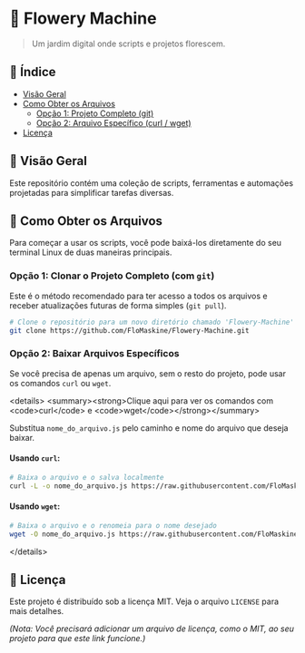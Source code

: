# 🌸 Flowery Machine

> Um jardim digital onde scripts e projetos florescem.

## 📝 Índice

  * [Visão Geral](https://www.google.com/search?q=%23-vis%C3%A3o-geral)
  * [Como Obter os Arquivos](https://www.google.com/search?q=%23-como-obter-os-arquivos)
      * [Opção 1: Projeto Completo (git)](https://www.google.com/search?q=%23op%C3%A7%C3%A3o-1-clonar-o-projeto-completo-com-git)
      * [Opção 2: Arquivo Específico (curl / wget)](https://www.google.com/search?q=%23op%C3%A7%C3%A3o-2-baixar-arquivos-espec%C3%ADficos)
  * [Licença](https://www.google.com/search?q=%23-licen%C3%A7a)

## 📖 Visão Geral

Este repositório contém uma coleção de scripts, ferramentas e automações projetadas para simplificar tarefas diversas.

## 🚀 Como Obter os Arquivos

Para começar a usar os scripts, você pode baixá-los diretamente do seu terminal Linux de duas maneiras principais.

### Opção 1: Clonar o Projeto Completo (com `git`)

Este é o método recomendado para ter acesso a todos os arquivos e receber atualizações futuras de forma simples (`git pull`).

```bash
# Clone o repositório para um novo diretório chamado 'Flowery-Machine'
git clone https://github.com/FloMaskine/Flowery-Machine.git
```

### Opção 2: Baixar Arquivos Específicos

Se você precisa de apenas um arquivo, sem o resto do projeto, pode usar os comandos `curl` ou `wget`.

\<details\>
\<summary\>\<strong\>Clique aqui para ver os comandos com \<code\>curl\</code\> e \<code\>wget\</code\>\</strong\>\</summary\>

Substitua `nome_do_arquivo.js` pelo caminho e nome do arquivo que deseja baixar.

#### Usando `curl`:

```bash
# Baixa o arquivo e o salva localmente
curl -L -o nome_do_arquivo.js https://raw.githubusercontent.com/FloMaskine/Flowery-Machine/main/nome_do_arquivo.js
```

#### Usando `wget`:

```bash
# Baixa o arquivo e o renomeia para o nome desejado
wget -O nome_do_arquivo.js https://raw.githubusercontent.com/FloMaskine/Flowery-Machine/main/nome_do_arquivo.js
```

\</details\>

## 📜 Licença

Este projeto é distribuído sob a licença MIT. Veja o arquivo `LICENSE` para mais detalhes.

*(Nota: Você precisará adicionar um arquivo de licença, como o MIT, ao seu projeto para que este link funcione.)*
